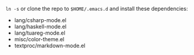 `ln -s` or clone the repo to `$HOME/.emacs.d` and install these dependencies:

* lang/csharp-mode.el
* lang/haskell-mode.el
* lang/tuareg-mode.el
* misc/color-theme.el
* textproc/markdown-mode.el
